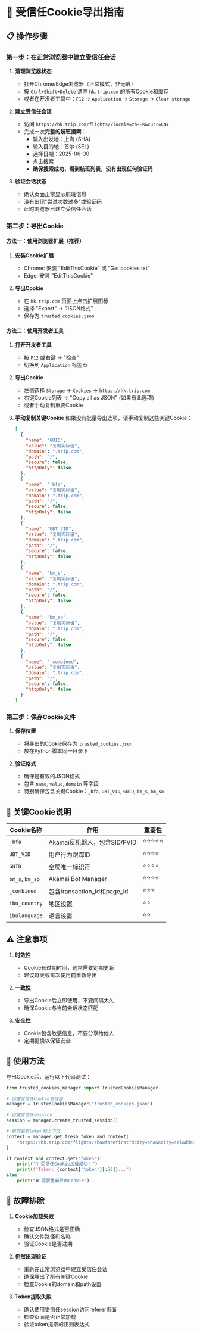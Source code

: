 # 🍪 受信任Cookie导出指南

## 📋 **操作步骤**

### 第一步：在正常浏览器中建立受信任会话

1. **清理浏览器状态**
   - 打开Chrome/Edge浏览器（正常模式，非无痕）
   - 按 `Ctrl+Shift+Delete` 清除 `hk.trip.com` 的所有Cookie和缓存
   - 或者在开发者工具中：`F12` → `Application` → `Storage` → `Clear storage`

2. **建立受信任会话**
   - 访问 `https://hk.trip.com/flights/?locale=zh-HK&curr=CNY`
   - 完成一次**完整的航班搜索**：
     - 输入出发地：上海 (SHA)
     - 输入目的地：首尔 (SEL)  
     - 选择日期：2025-06-30
     - 点击搜索
     - **确保搜索成功，看到航班列表，没有出现任何验证码**

3. **验证会话状态**
   - 确认页面正常显示航班信息
   - 没有出现"尝试次数过多"或验证码
   - 此时浏览器已建立受信任会话

### 第二步：导出Cookie

#### 方法一：使用浏览器扩展（推荐）

1. **安装Cookie扩展**
   - Chrome: 安装 "EditThisCookie" 或 "Get cookies.txt"
   - Edge: 安装 "EditThisCookie"

2. **导出Cookie**
   - 在 `hk.trip.com` 页面上点击扩展图标
   - 选择 "Export" → "JSON格式"
   - 保存为 `trusted_cookies.json`

#### 方法二：使用开发者工具

1. **打开开发者工具**
   - 按 `F12` 或右键 → "检查"
   - 切换到 `Application` 标签页

2. **导出Cookie**
   - 左侧选择 `Storage` → `Cookies` → `https://hk.trip.com`
   - 右键Cookie列表 → "Copy all as JSON" (如果有此选项)
   - 或者手动复制重要Cookie

3. **手动复制关键Cookie**
   如果没有批量导出选项，请手动复制这些关键Cookie：
   ```json
   [
     {
       "name": "GUID",
       "value": "复制实际值",
       "domain": ".trip.com",
       "path": "/",
       "secure": false,
       "httpOnly": false
     },
     {
       "name": "_bfa", 
       "value": "复制实际值",
       "domain": ".trip.com",
       "path": "/",
       "secure": false,
       "httpOnly": false
     },
     {
       "name": "UBT_VID",
       "value": "复制实际值", 
       "domain": ".trip.com",
       "path": "/",
       "secure": false,
       "httpOnly": false
     },
     {
       "name": "bm_s",
       "value": "复制实际值",
       "domain": ".trip.com", 
       "path": "/",
       "secure": false,
       "httpOnly": false
     },
     {
       "name": "bm_so",
       "value": "复制实际值",
       "domain": ".trip.com",
       "path": "/", 
       "secure": false,
       "httpOnly": false
     },
     {
       "name": "_combined",
       "value": "复制实际值",
       "domain": ".trip.com",
       "path": "/",
       "secure": false, 
       "httpOnly": false
     }
   ]
   ```

### 第三步：保存Cookie文件

1. **保存位置**
   - 将导出的Cookie保存为 `trusted_cookies.json`
   - 放在Python脚本同一目录下

2. **验证格式**
   - 确保是有效的JSON格式
   - 包含 `name`, `value`, `domain` 等字段
   - 特别确保包含关键Cookie：`_bfa`, `UBT_VID`, `GUID`, `bm_s`, `bm_so`

## 🎯 **关键Cookie说明**

| Cookie名称 | 作用 | 重要性 |
|-----------|------|--------|
| `_bfa` | Akamai反机器人，包含SID/PVID | ⭐⭐⭐⭐⭐ |
| `UBT_VID` | 用户行为跟踪ID | ⭐⭐⭐⭐ |
| `GUID` | 全局唯一标识符 | ⭐⭐⭐⭐ |
| `bm_s`, `bm_so` | Akamai Bot Manager | ⭐⭐⭐⭐ |
| `_combined` | 包含transaction_id和page_id | ⭐⭐⭐ |
| `ibu_country` | 地区设置 | ⭐⭐ |
| `ibulanguage` | 语言设置 | ⭐⭐ |

## ⚠️ **注意事项**

1. **时效性**
   - Cookie有过期时间，通常需要定期更新
   - 建议每天或每次使用前重新导出

2. **一致性**
   - 导出Cookie后立即使用，不要间隔太久
   - 确保Cookie与当前会话状态匹配

3. **安全性**
   - Cookie包含敏感信息，不要分享给他人
   - 定期更换以保证安全

## 🚀 **使用方法**

导出Cookie后，运行以下代码测试：

```python
from trusted_cookies_manager import TrustedCookiesManager

# 创建受信任Cookie管理器
manager = TrustedCookiesManager("trusted_cookies.json")

# 创建受信任session
session = manager.create_trusted_session()

# 获取最新token和上下文
context = manager.get_fresh_token_and_context(
    "https://hk.trip.com/flights/showfarefirst?dcity=sha&acity=sel&ddate=2025-06-30&triptype=ow&class=y"
)

if context and context.get('token'):
    print("🎉 受信任Cookie加载成功！")
    print(f"Token: {context['token'][:50]}...")
else:
    print("❌ 需要重新导出Cookie")
```

## 🔧 **故障排除**

1. **Cookie加载失败**
   - 检查JSON格式是否正确
   - 确认文件路径和名称
   - 验证Cookie是否过期

2. **仍然出现验证**
   - 重新在正常浏览器中建立受信任会话
   - 确保导出了所有关键Cookie
   - 检查Cookie的domain和path设置

3. **Token提取失败**
   - 确认使用受信任session访问referer页面
   - 检查页面是否正常加载
   - 验证token提取的正则表达式
